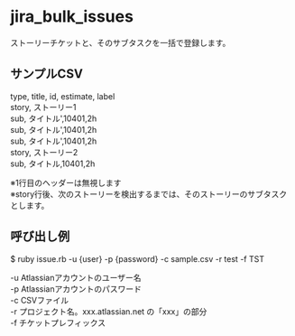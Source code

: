 # jira_bulk_issues

ストーリーチケットと、そのサブタスクを一括で登録します。

## サンプルCSV

type, title, id, estimate, label  
story, ストーリー1  
sub, タイトル',10401,2h  
sub, タイトル',10401,2h  
sub, タイトル',10401,2h  
story, ストーリー2  
sub, タイトル,10401,2h  

※1行目のヘッダーは無視します  
※story行後、次のストーリーを検出するまでは、そのストーリーのサブタスクとします。  

## 呼び出し例

$ ruby issue.rb -u {user} -p {password} -c sample.csv -r test -f TST

-u Atlassianアカウントのユーザー名  
-p Atlassianアカウントのパスワード  
-c CSVファイル  
-r プロジェクト名。xxx.atlassian.net の「xxx」の部分  
-f チケットプレフィックス
